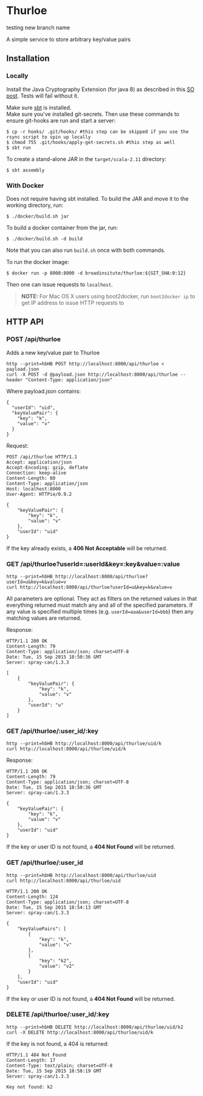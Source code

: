 # Thurloe

testing new branch name

A simple service to store arbitrary key/value pairs

## Installation

### Locally

Install the Java Cryptography Extension (for java 8) as described in this [SO post](https://stackoverflow.com/questions/6481627/java-security-illegal-key-size-or-default-parameters). Tests will fail without it.

Make sure [sbt](http://www.scala-sbt.org/) is installed.  
Make sure you've installed git-secrets.
Then use these commands to ensure git-hooks are run and start a server:

```
$ cp -r hooks/ .git/hooks/ #this step can be skipped if you use the rsync script to spin up locally
$ chmod 755 .git/hooks/apply-get-secrets.sh #this step as well
$ sbt run
```

To create a stand-alone JAR in the `target/scala-2.11` directory:

```
$ sbt assembly
```

### With Docker
Does not require having sbt installed.  To build the JAR and move it to the working directory, run:
```
$ ./docker/build.sh jar
```

To build a docker container from the jar, run:
```
$ ./docker/build.sh -d build
```

Note that you can also run `build.sh` once with both commands.

To run the docker image:
```
$ docker run -p 8000:8000 -d broadinsitute/thurloe:${GIT_SHA:0:12}
```

Then one can issue requests to `localhost`.

> **NOTE:** For Mac OS X users using boot2docker, run `boot2docker ip` to get IP address to issue HTTP requests to

## HTTP API

### POST /api/thurloe

Adds a new key/value pair to Thurloe

```
http --print=hbHB POST http://localhost:8000/api/thurloe < payload.json
curl -X POST -d @payload.json http://localhost:8000/api/thurloe --header "Content-Type: application/json"
```

Where payload.json contains:

```
{
  "userId": "uid",
  "keyValuePair": {
    "key": "k",
    "value": "v"
  }
}
```

Request:

```
POST /api/thurloe HTTP/1.1
Accept: application/json
Accept-Encoding: gzip, deflate
Connection: keep-alive
Content-Length: 80
Content-Type: application/json
Host: localhost:8000
User-Agent: HTTPie/0.9.2

{
    "keyValuePair": {
        "key": "k",
        "value": "v"
    },
    "userId": "uid"
}
```

If the key already exists, a **406 Not Acceptable** will be returned.

### GET /api/thurloe?userId=:userId&key=:key&value=:value

```
http --print=hbHB http://localhost:8000/api/thurloe?userId=u&key=k&value=v
curl http://localhost:8000/api/thurloe?userId=u&key=k&value=v
```

All parameters are optional. 
They act as filters on the returned values in that everything returned must match any and all of the specified parameters.
If any value is specified multiple times (e.g. `userId=aaa&userId=bbb`) then any matching values are returned.

Response:

```
HTTP/1.1 200 OK
Content-Length: 79
Content-Type: application/json; charset=UTF-8
Date: Tue, 15 Sep 2015 18:50:36 GMT
Server: spray-can/1.3.3

[
    {
        "keyValuePair": {
            "key": "k",
            "value": "v"
        },
        "userId": "u"
    }
]
```

### GET /api/thurloe/:user_id/:key

```
http --print=hbHB http://localhost:8000/api/thurloe/uid/k
curl http://localhost:8000/api/thurloe/uid/k
```

Response:

```
HTTP/1.1 200 OK
Content-Length: 79
Content-Type: application/json; charset=UTF-8
Date: Tue, 15 Sep 2015 18:50:36 GMT
Server: spray-can/1.3.3

{
    "keyValuePair": {
        "key": "k",
        "value": "v"
    },
    "userId": "uid"
}
```

If the key or user ID is not found, a **404 Not Found** will be returned.

### GET /api/thurloe/:user_id

```
http --print=hbHB http://localhost:8000/api/thurloe/uid
curl http://localhost:8000/api/thurloe/uid
```

```
HTTP/1.1 200 OK
Content-Length: 124
Content-Type: application/json; charset=UTF-8
Date: Tue, 15 Sep 2015 18:54:13 GMT
Server: spray-can/1.3.3

{
    "keyValuePairs": [
        {
            "key": "k",
            "value": "v"
        },
        {
            "key": "k2",
            "value": "v2"
        }
    ],
    "userId": "uid"
}
```

If the key or user ID is not found, a **404 Not Found** will be returned.

### DELETE /api/thurloe/:user_id/:key

```
http --print=hbHB DELETE http://localhost:8000/api/thurloe/uid/k2
curl -X DELETE http://localhost:8000/api/thurloe/uid/k
```

If the key is not found, a 404 is returned:

```
HTTP/1.1 404 Not Found
Content-Length: 17
Content-Type: text/plain; charset=UTF-8
Date: Tue, 15 Sep 2015 18:58:19 GMT
Server: spray-can/1.3.3

Key not found: k2
```
